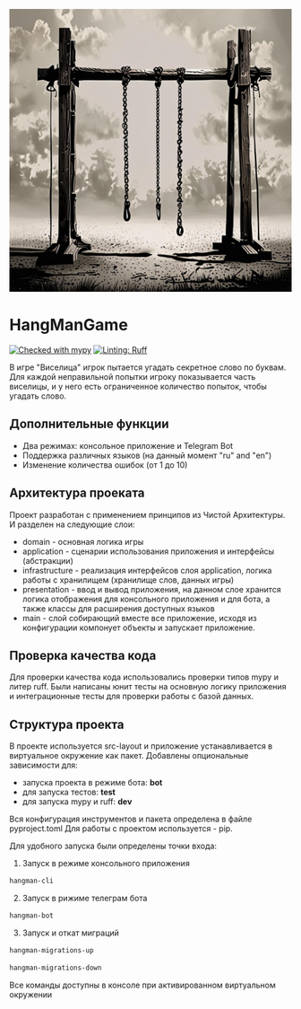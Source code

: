 ![HangMan Logo](/docs/hangman_game.png)

# HangManGame
[![Checked with mypy](https://www.mypy-lang.org/static/mypy_badge.svg)](https://mypy-lang.org/)
[![Linting: Ruff](https://img.shields.io/endpoint?url=https://raw.githubusercontent.com/charliermarsh/ruff/main/assets/badge/v2.json)](https://github.com/astral-sh/ruff)

В игре "Виселица" игрок пытается угадать секретное слово по буквам. Для каждой неправильной попытки игроку показывается часть виселицы, и у него есть ограниченное количество попыток, чтобы угадать слово. 

## Дополнительные функции

- Два режимах: консольное приложение и Telegram Bot
- Поддержка различных языков (на данный момент "ru" and "en")
- Изменение количества ошибок (от 1 до 10)

## Архитектура проеката
Проект разработан с применением принципов из Чистой Архитектуры.
И разделен на следующие слои:
  - domain - основная логика игры
  - application - сценарии использования приложения и интерфейсы (абстракции)
  - infrastructure - реализация интерфейсов слоя application, логика работы с хранилищем (хранилище слов, данных игры)
  - presentation - ввод и вывод приложения, на данном слое хранится логика отображения для консольного приложения и для бота, а также классы для расширения доступных языков
  - main - слой собирающий вместе все приложение, исходя из конфигурации компонует объекты и запускает приложение.

## Проверка качества кода
Для проверки качества кода использовались проверки типов mypy и литер ruff.
Были написаны юнит тесты на основную логику приложения и интеграционные тесты для проверки работы с базой данных.

## Структура проекта
В проекте используется src-layout и приложение устанавливается в виртуальное окружение как пакет.
Добавлены опциональные зависимости для:
 - запуска проекта в режиме бота: **bot**
 - для запуска тестов: **test**
 - для запуска mypy и ruff: **dev**

Вся конфигурация инструментов и пакета определена в файле pyproject.toml
Для работы с проектом используется - pip.

Для удобного запуска были определены точки входа:
1. Запуск в режиме консольного приложения
```sh
hangman-cli
```

2. Запуск в рижиме телеграм бота
```sh
hangman-bot
```
3. Запуск и откат миграций
```sh
hangman-migrations-up
```

```sh
hangman-migrations-down
```

Все команды доступны в консоле при активированном виртуальном окружении

